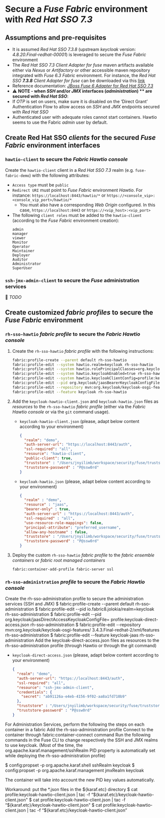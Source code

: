 
# Secure a _Fuse Fabric_ environment with _Red Hat SSO 7.3_

## Assumptions and pre-requisites

- It is assumed _Red Hat SSO 7.3.8_ (upstream _keycloak_ version: _4.8.20.Final-redhat-00001_) is leveraged to secure the _Fuse Fabric_ environment 
- The _Red Hat SSO 7.3 Client Adapter for fuse_ maven artifacts available either via _Nexus_ or _Artifactory_ or other accessible maven repository integrated with _Fuse 6.3 Fabric_ environment. For instance, the _Red Hat SSO **7.3.8** Client Adapter for fuse_ can be downloaded via this [link](https://access.redhat.com/jbossnetwork/restricted/softwareDetail.html?softwareId=81921&product=core.service.rhsso&version=7.3&downloadType=securityPatches)
- Reference documentation: [_JBoss Fuse 6 Adapter_ for _Red Hat SSO 7.3_](https://access.redhat.com/documentation/en-us/red_hat_single_sign-on/7.3/html/securing_applications_and_services_guide/openid_connect_3#fuse_adapter)
- :warning: **NOTE - when _SSH_ and/or _JMX_ interfaces (_administration_) ** are secured with _Red Hat SSO_**:
- If _OTP_ is set on users, make sure it is disabled on the ‘Direct Grant’ Authentication Flow to allow access on _SSH_ and _JMX_ endpoints secured with _Red Hat SSO_
- Authenticated user with adequate roles cannot start containers. Hawtio seems to use the Fabric _admin_ user by default.

## Create Red Hat SSO _clients_ for the secured _Fuse Fabric_ environment interfaces

### `hawtio-client` to secure the _Fabric Hawtio console_

Create the `hawtio-client` client in a _Red Hat SSO 7.3_ realm (e.g. `fuse-fabric-demo`) with the following attributes:
- `Access type` must be `public`
- `Redirect URI` must point to _Fuse Fabric_ environment _Hawtio_. For instance: `https://localhost:8443/hawtio/*` or `https://<console_vip>:<console_vip_port>/hawtio/*`
  - You must also have a corresponding _Web Origin_ configured. In this case, `https://localhost:8443` or `https://<vip_host>:<vip_port>`
- The following `client roles` must be added to the `hawtio-client` (according to the _Fuse Fabric_ environment creation):
  ```
  admin
  manager
  viewer
  Monitor
  Operator
  Maintainer
  Deployer
  Auditor
  Administrator
  SuperUser
  ```

### `ssh-jmx-admin-client` to secure the _Fuse_ administration services

:construction: *TODO*

## Create customized _fabric profiles_ to secure the _Fuse Fabric_ environment

### `rh-sso-hawtio` _fabric profile_ to secure the _Fabric Hawtio console_

1. Create the `rh-sso-hawtio` _fabric profile_ with the following instructions:
    ```zsh
    fabric:profile-create --parent default rh-sso-hawtio 
    fabric:profile-edit --system hawtio.realm=keycloak rh-sso-hawtio
    fabric:profile-edit --system hawtio.rolePrincipalClasses=org.keycloak.adapters.jaas.RolePrincipal,org.apache.karaf.jaas.boot.principal.RolePrincipal rh-sso-hawtio
    fabric:profile-edit --system hawtio.keycloakEnabled=true rh-sso-hawtio 
    fabric:profile-edit --system hawtio.keycloakClientConfig=profile:keycloak-hawtio-client.json rh-sso-hawtio
    fabric:profile-edit --pid org.keycloak/jaasBearerKeycloakConfigFile=profile:keycloak-hawtio.json rh-sso-hawtio
    fabric:profile-edit --repository mvn:org.keycloak/keycloak-osgi-features/4.8.20.Final-redhat-00001/xml/features rh-sso-hawtio
    fabric:profile-edit --feature keycloak rh-sso-hawtio
    ```
 
2. Add the `keycloak-hawtio-client.json` and `keycloak-hawtio.json` files as _resources_ to the `rh-sso-hawtio` _fabric profile_  (either via the _Fabric Hawtio console_ or via the `git` command usage).

    -	`keycloak-hawtio-client.json` (please, adapt below content according to your environment)
        ```json
        {
          "realm": "demo",
          "auth-server-url": "https://localhost:8443/auth",
          "ssl-required": "all",
          "resource": "hawtio-client",
          "public-client": true,
          "truststore" : "/Users/jnyilimb/workspace/security/fuse/truststore.jks",
          "truststore-password" : "P@ssw0rd"
        }
        ```
    -	`keycloak-hawtio.json` (please, adapt below content according to your environment)
        ```json
        {
          "realm" : "demo",
          "resource" : "jaas",
          "bearer-only" : true,
          "auth-server-url" : "https://localhost:8443/auth",
          "ssl-required" : "all",
          "use-resource-role-mappings": false,
          "principal-attribute": "preferred_username",
          "allow-any-hostname" : false,
          "truststore" : "/Users/jnyilimb/workspace/security/fuse/truststore.jks",
          "truststore-password" : "P@ssw0rd"
        }
        ```
3. Deploy the custom `rh-sso-hawtio` _fabric profile_ to the _fabric ensemble containers_ or _fabric root managed containers_
    ```zsh
    fabric:container-add-profile fabric-server ssl
    ```


### `rh-sso-administration` _profile_ to secure the _Fabric Hawtio console_
Create the rh-sso-administration profile to secure the administration services (SSH and JMX)
 $ fabric:profile-create --parent default rh-sso-administration
 $ fabric:profile-edit --pid io.fabric8.jolokia/realm=keycloak  
   rh-sso-administration 
 $ fabric:profile-edit --pid org.keycloak/jaasDirectAccessKeycloakConfigFile=
   profile:keycloak-direct-access.json rh-sso-administration
 $ fabric:profile-edit --repository mvn:org.keycloak/keycloak-osgi-features/
   3.4.3.Final-redhat-2/xml/features rh-sso-administration
 $ fabric:profile-edit --feature keycloak-jaas rh-sso-administration
Add the keycloak-direct-access.json files as resources to the rh-sso-administration profile (through Hawtio or through the git command)

-	`keycloak-direct-access.json` (please, adapt below content according to your environment)
    ```json
    {
      "realm": "demo",
      "auth-server-url": "https://localhost:8443/auth",
      "ssl-required": "all",
      "resource": "ssh-jmx-admin-client",
      "credentials": {
        "secret": "ab91126a-e4eb-4156-9f02-aa8a1fd710b9"
      },
      "truststore" : "/Users/jnyilimb/workspace/security/fuse/truststore.jks",
      "truststore-password" : "P@ssw0rd"
    }
    ```

For Administration Services, perform the following the steps on each container in a fabric
Add the rh-sso-administration profile
Connect to the container through fabric:container-connect command
Run the following commands in the Fuse CLI to change respectively the SSH and JMX realms to use keycloak. (Most of the time, the org.apache.karaf.management/sshRealm PID property is automatically set while deploying the rh-sso-administration profile)

 $ config:propset -p org.apache.karaf.shell sshRealm keycloak
 $ config:propset -p org.apache.karaf.management jmxRealm keycloak

The container will take into account the new PID key values automatically.

Workaround: put the *.json files in the ${karaf.etc} directory
 $ cat profile:keycloak-hawtio-client.json | tac -f “${karaf.etc}/keycloak-hawtio-client.json"
 $ cat profile:keycloak-hawtio-client.json | tac -f “${karaf.etc}/keycloak-hawtio-client.json"
 $ cat profile:keycloak-hawtio-client.json | tac -f “${karaf.etc}/keycloak-hawtio-client.json”